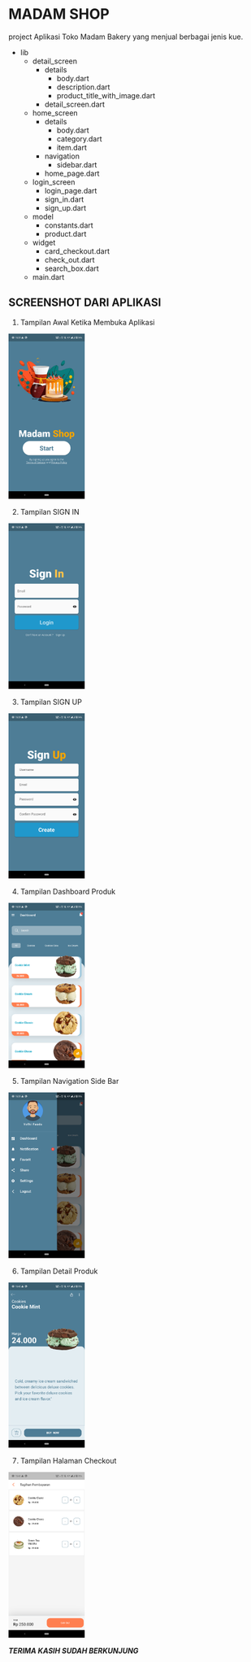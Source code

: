 # MADAM SHOP

project Aplikasi Toko Madam Bakery yang menjual berbagai jenis kue.

- lib
  - detail_screen
    - details 
      - body.dart
      - description.dart
      - product_title_with_image.dart
    - detail_screen.dart
  - home_screen
    - details
      - body.dart
      - category.dart
      - item.dart
    - navigation
      - sidebar.dart
    - home_page.dart
  - login_screen
    - login_page.dart
    - sign_in.dart
    - sign_up.dart
  - model
    - constants.dart
    - product.dart
  - widget
    - card_checkout.dart
    - check_out.dart
    - search_box.dart
  - main.dart


## SCREENSHOT DARI APLIKASI
1. Tampilan Awal Ketika Membuka Aplikasi 
<img src="flutter_01.png" alt="Alt Text 1" width="150">

2. Tampilan SIGN IN 
<img src="flutter_02.png" alt="Alt Text 2" width="150">

3. Tampilan SIGN UP 
<img src="flutter_03.png" alt="Alt Text 3" width="150">

4. Tampilan Dashboard Produk 
<img src="flutter_04.png" alt="Alt Text 4" width="150">

5. Tampilan Navigation Side Bar 
<img src="flutter_05.png" alt="Alt Text 5" width="150">

6. Tampilan Detail Produk
<img src="flutter_06.png" alt="Alt Text 6" width="150">

7. Tampilan Halaman Checkout
<img src="flutter_07.png" alt="Alt Text 7" width="150">


***TERIMA KASIH SUDAH BERKUNJUNG***
